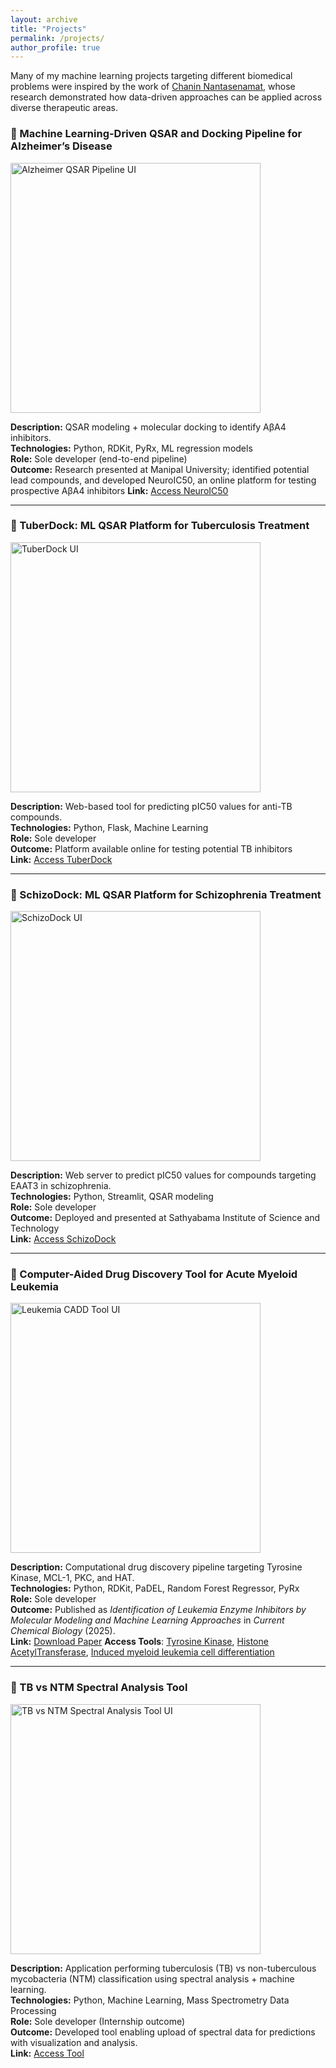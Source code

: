 ```yaml
---
layout: archive
title: "Projects"
permalink: /projects/
author_profile: true
---
```


Many of my machine learning projects targeting different biomedical problems were inspired by the work of [Chanin Nantasenamat](https://chanin-resume.streamlit.app/), whose research demonstrated how data-driven approaches can be applied across diverse therapeutic areas.

### 🧠 Machine Learning-Driven QSAR and Docking Pipeline for Alzheimer’s Disease

<img src="/sohith/images/alzheimers.png" alt="Alzheimer QSAR Pipeline UI" width="400">

**Description:** QSAR modeling + molecular docking to identify AβA4 inhibitors.  
**Technologies:** Python, RDKit, PyRx, ML regression models  
**Role:** Sole developer (end-to-end pipeline)  
**Outcome:** Research presented at Manipal University; identified potential lead compounds, and developed NeuroIC50, an online platform for testing prospective AβA4 inhibitors                                                                                                 **Link:** [Access NeuroIC50](https://neuroic50.streamlit.app/)

---

### 🧬 TuberDock: ML QSAR Platform for Tuberculosis Treatment

<img src="/sohith/images/tuberdock.png" alt="TuberDock UI" width="400">

**Description:** Web-based tool for predicting pIC50 values for anti-TB compounds.  
**Technologies:** Python, Flask, Machine Learning  
**Role:** Sole developer  
**Outcome:** Platform available online for testing potential TB inhibitors  
**Link:** [Access TuberDock](https://tuberdock.streamlit.app/)

---

### 🧠 SchizoDock: ML QSAR Platform for Schizophrenia Treatment

<img src="/sohith/images/schizodock.png" alt="SchizoDock UI" width="400">

**Description:** Web server to predict pIC50 values for compounds targeting EAAT3 in schizophrenia.  
**Technologies:** Python, Streamlit, QSAR modeling  
**Role:** Sole developer  
**Outcome:** Deployed and presented at Sathyabama Institute of Science and Technology  
**Link:** [Access SchizoDock](https://schizodock.streamlit.app/)

---

### 🧪 Computer-Aided Drug Discovery Tool for Acute Myeloid Leukemia

<img src="/sohith/images/leukemia.png" alt="Leukemia CADD Tool UI" width="400">

**Description:** Computational drug discovery pipeline targeting Tyrosine Kinase, MCL-1, PKC, and HAT.  
**Technologies:** Python, RDKit, PaDEL, Random Forest Regressor, PyRx  
**Role:** Sole developer  
**Outcome:** Published as *Identification of Leukemia Enzyme Inhibitors by Molecular Modeling and Machine Learning Approaches* in *Current Chemical Biology* (2025).  
**Link:** [Download Paper](https://www.researchgate.net/publication/394398256_Identification_of_Leukemia_Enzyme_Inhibitors_by_Molecular_Modeling_and_Machine_Learning_Approaches)                                                                                                                           **Access Tools**: [Tyrosine Kinase](https://drugs4tyrosinekinase.streamlit.app/), [Histone AcetylTransferase](https://drugs4acetyltransferase.streamlit.app/), [Induced myeloid leukemia cell differentiation](https://drugs4mcl.streamlit.app/)

---

### 🔬 TB vs NTM Spectral Analysis Tool

<img src="/sohith/images/tb_ntm.png" alt="TB vs NTM Spectral Analysis Tool UI" width="400">

**Description:** Application performing tuberculosis (TB) vs non-tuberculous mycobacteria (NTM) classification using spectral analysis + machine learning.  
**Technologies:** Python, Machine Learning, Mass Spectrometry Data Processing  
**Role:** Sole developer (Internship outcome)  
**Outcome:** Developed tool enabling upload of spectral data for predictions with visualization and analysis.  
**Link:** [Access Tool](https://spectro.streamlit.app/)
